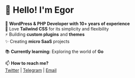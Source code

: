 # 👋 Hello! I'm Egor

💫 **WordPress & PHP Developer with 10+ years of experience**  
🫶 Love **Tailwind CSS** for its simplicity and flexibility  
⚡ Building **custom plugins** and **themes**  
✨ Creating **micro SaaS** projects  

📚 **Currently learning:** Exploring the world of **Go**  

📫 **How to reach me?**  
[Twitter](https://x.com/egorleet) | [Telegram](https://t.me/egorleet) | [Email](mailto:mail@egor.im)  

<!--
**egorleet/egorleet** is a ✨ _special_ ✨ repository because its `README.md` (this file) appears on your GitHub profile.

Here are some ideas to get you started:

- 🔭 I’m currently working on ...
- 🌱 I’m currently learning ...
- 👯 I’m looking to collaborate on ...
- 🤔 I’m looking for help with ...
- 💬 Ask me about ...
- 📫 How to reach me: ...
- 😄 Pronouns: ...
- ⚡ Fun fact: ...
-->
